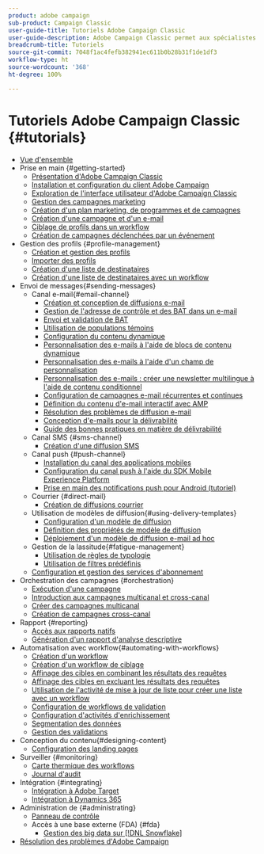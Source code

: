 ```yaml
---
product: adobe campaign
sub-product: Campaign Classic
user-guide-title: Tutoriels Adobe Campaign Classic
user-guide-description: Adobe Campaign Classic permet aux spécialistes du marketing de concevoir des expériences client sur plusieurs canaux et fournit un environnement pour l'orchestration visuelle des campagnes, la gestion des interactions en temps réel et l'exécution sur plusieurs canaux.
breadcrumb-title: Tutoriels
source-git-commit: 7048f1ac4fefb382941ec611b0b28b31f1de1df3
workflow-type: ht
source-wordcount: '368'
ht-degree: 100%

---
```



# Tutoriels Adobe Campaign Classic {#tutorials}

+ [Vue d&#39;ensemble](/help/overview.md)
+ Prise en main {#getting-started}
   + [Présentation d&#39;Adobe Campaign Classic](/help/getting-started/introduction-to-adobe-campaign-classic.md)
   + [Installation et configuration du client Adobe Campaign](/help/getting-started/install-and-setup-the-adobe-campaign-client.md)
   + [Exploration de l&#39;interface utilisateur d&#39;Adobe Campaign Classic](/help/getting-started/exploring-the-adobe-campaign-classic-user-interface.md)
   + [Gestion des campagnes marketing](/help/getting-started/managing-marketing-campaigns.md)
   + [Création d&#39;un plan marketing, de programmes et de campagnes](/help/getting-started/creating-a-marketing-plan-programs-and-campaigns.md)
   + [Création d&#39;une campagne et d&#39;un e-mail](/help/getting-started/creating-a-campaign-and-an-email.md)
   + [Ciblage de profils dans un workflow](/help/getting-started/targeting-profiles-in-a-workflow.md)
   + [Création de campagnes déclenchées par un événement](/help/getting-started/create-event-triggered-campaigns.md)
+ Gestion des profils {#profile-management}
   + [Création et gestion des profils](/help/profile-management/create-and-manage-profiles.md)
   + [Importer des profils ](/help/data-management/importing-profiles.md)
   + [Création d&#39;une liste de destinataires](/help/profile-management/creating-a-list-of-recipients.md)
   + [Création d&#39;une liste de destinataires avec un workflow](/help/profile-management/creating-a-list-of-recipients-with-a-workflow.md)
+ Envoi de messages{#sending-messages}
   + Canal e-mail{#email-channel}
      + [Création et conception de diffusions e-mail](/help/sending-messages/email-channel/create-and-design-email-deliveries.md)
      + [Gestion de l&#39;adresse de contrôle et des BAT dans un e-mail](/help/sending-messages/email-channel/managing-seed-and-proofs.md)
      + [Envoi et validation de BAT](/help/sending-messages/email-channel/send-and-validate-proofs.md)
      + [Utilisation de populations témoins](/help/sending-messages/email-channel/use-control-groups.md)
      + [Configuration du contenu dynamique](/help/sending-messages/email-channel/configuring-dynamic-content.md)
      + [Personnalisation des e-mails à l&#39;aide de blocs de contenu dynamique](/help/sending-messages/email-channel/personalization-with-dynamic-content-blocks.md)
      + [Personnalisation des e-mails à l&#39;aide d&#39;un champ de personnalisation](/help/sending-messages/email-channel/personalizing-emails-using-personalization-fields.md)
      + [Personnalisation des e-mails : créer une newsletter multilingue à l&#39;aide de contenu conditionnel](/help/sending-messages/email-channel/personalizing-emails-create-a-multi-lingual-newsletter-using-conditional-content.md)
      + [Configuration de campagnes e-mail récurrentes et continues](/help/sending-messages/recurring-deliveries.md)
      + [Définition du contenu d&#39;e-mail interactif avec AMP](/help/sending-messages/email-channel/defining-interactive-email-content-with-amp.md)
      + [Résolution des problèmes de diffusion e-mail](/help/sending-messages/email-channel/troubleshooting-email-delivery-issues.md)
      + [Conception d&#39;e-mails pour la délivrabilité](/help/sending-messages/email-channel/design-emails-for-deliverability.md)
      + [Guide des bonnes pratiques en matière de délivrabilité](https://experienceleague.adobe.com/docs/deliverability-learn/deliverability-best-practice-guide/introduction.html?lang=fr-FR)
   + Canal SMS {#sms-channel}
      + [Création d&#39;une diffusion SMS](/help/sending-messages/mobile-channel/create-a-sms-delivery.md)
   + Canal push {#push-channel}
      + [Installation du canal des applications mobiles](/help/sending-messages/mobile-channel/installing-the-mobile-app-channel.md)
      + [Configuration du canal push à l&#39;aide du SDK Mobile Experience Platform](/help/sending-messages/mobile-channel/configure-push-using-aep-mobile-sdk.md)
      + [Prise en main des notifications push pour Android (tutoriel)](https://experienceleague.adobe.com/docs/campaign-classic-learn/getting-started-with-push-notifications-for-android/introduction.html?lang=fr)
   + Courrier {#direct-mail}
      + [Création de diffusions courrier](/help/sending-messages/direct-mail/creating-direct-mail-deliveries.md)
   + Utilisation de modèles de diffusion{#using-delivery-templates}
      + [Configuration d&#39;un modèle de diffusion](/help/sending-messages/using-delivery-templates/configuring-a-delivery-template.md)
      + [Définition des propriétés de modèle de diffusion](/help/sending-messages/using-delivery-templates/setting-delivery-template-properties.md)
      + [Déploiement d&#39;un modèle de diffusion e-mail ad hoc](/help/sending-messages/using-delivery-templates/deploying-ad-hoc-email-delivery-template.md)
   + Gestion de la lassitude{#fatigue-management}
      + [Utilisation de règles de typologie](/help/sending-messages/fatigue-management/typology-rules-for-fatigue-management.md)
      + [Utilisation de filtres prédéfinis](/help/sending-messages/fatigue-management/fatigue-management-using-filters.md)
   + [Configuration et gestion des services d&#39;abonnement](/help/sending-messages/configuring-and-managing-subscription-services.md)
+ Orchestration des campagnes {#orchestration}
   + [Exécution d&#39;une campagne](/help/orchestrating-campaigns/executing-a-campaign.md)
   + [Introduction aux campagnes multicanal et cross-canal](/help/orchestrating-campaigns/introduction-to-cross-and-multi-channel-campaigns.md)
   + [Créer des campagnes multicanal](/help/orchestrating-campaigns/multi-channel-campaigns.md)
   + [Création de campagnes cross-canal](/help/orchestrating-campaigns/cross-channel-campaigns.md)
+ Rapport {#reporting}
   + [Accès aux rapports natifs](/help/reporting/accessing-built-in-reports.md)
   + [Génération d&#39;un rapport d&#39;analyse descriptive](/help/reporting/generating-a-descriptive-analysis-report.md)
+ Automatisation avec workflow{#automating-with-workflows}
   + [Création d&#39;un workflow](/help/automating-with-workflows/creating-a-workflow.md)
   + [Création d&#39;un workflow de ciblage](/help/automating-with-workflows/creating-a-targeting-workflow.md)
   + [Affinage des cibles en combinant les résultats des requêtes](/help/automating-with-workflows/refining-targets-by-combining-query-results.md)
   + [Affinage des cibles en excluant les résultats des requêtes](/help/automating-with-workflows/refining-targets-by-excluding-query-results.md)
   + [Utilisation de l&#39;activité de mise à jour de liste pour créer une liste avec un workflow](/help/automating-with-workflows/using-the-update-list-activity.md)
   + [Configuration de workflows de validation](/help/automating-with-workflows/validation-flow-configuration.md)
   + [Configuration d&#39;activités d&#39;enrichissement](/help/automating-with-workflows/enrichment-activity.md)
   + [Segmentation des données](/help/data-management/data-segmentation.md)
   + [Gestion des validations](/help/automating-with-workflows/managing-approvals.md)
+ Conception du contenu{#designing-content}
   + [Configuration des landing pages](/help/designing-content/configure-landingpages.md)
+ Surveiller {#monitoring}
   + [Carte thermique des workflows](/help/monitoring-campaign-classic/workflow-heatmap.md)
   + [Journal d&#39;audit](/help/monitoring-campaign-classic/audit-trail.md)
+ Intégration {#integrating}
   + [Intégration à Adobe Target](/help/integrations/target-integration.md)
   + [Intégration à Dynamics 365](/help/integrations/dynamics365-integration.md)
+ Administration de {#administrating}
   + [Panneau de contrôle](https://experienceleague.adobe.com/docs/campaign-classic-learn/control-panel/control-panel-overview.html?lang=fr)
   + Accès à une base externe (FDA) {#fda}
      + [Gestion des big data sur  [!DNL Snowflake]](/help/administrating/snowflake/big-data-segmentation-on-snowflake.md)
+ [Résolution des problèmes d&#39;Adobe Campaign](https://experienceleague.adobe.com/docs/campaign-classic-learn/troubleshooting/overview.html)
